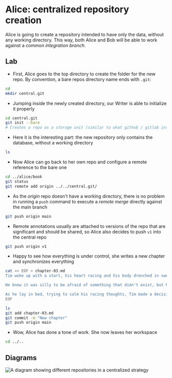 # Alice: centralized repository creation

Alice is going to create a repository intended to have only the data, without any working directory. This way, both Alice and Bob will be able to work against a common *integration branch*. 

## Lab

* First, Alice goes to the top directory to create the folder for the new repo. By convention, a
bare repos directory name ends with `.git`:

```bash
cd
mkdir central.git
```

* Jumping inside the newly created directory, our Writer is able to initialize it properly

```bash
cd central.git
git init --bare
# Creates a repo as a storage unit (similar to what github / gitlab instantiate)
```

* Here it is the interesting part: the new repository only contains the database, without
a working directory

```bash
ls
```

* Now Alice can go back to her own repo and configure a remote reference to the bare one

```bash
cd ../alice/book
git status
git remote add origin ../../central.git/
```

* As the *origin* repo doesn't have a working directory, there is no problem in
running a `push` command to execute a *remote merge* directly against the main branch

```bash
git push origin main
```

* Remote annotations usually are attached to versions of the repo that are significant
and should be shared, so Alice also decides to push `v1` into the central repo

```bash
git push origin v1
```

* Happy to see how everything is under control, she writes a new chapter and synchronizes everything

```bash
cat << EOF > chapter-03.md
Tim woke up with a start, his heart racing and his body drenched in sweat; it took him a few moments to realize that he had been dreaming about the mermaids again. He had been having the same dream for weeks now - the mermaids would appear out of nowhere, their beautiful faces twisted into a sinister snarl as they dragged him under the water.

He knew it was silly to be afraid of something that didn't exist, but he couldn't shake the feeling that there was some truth to his dreams. The sea was full of mysteries and he had heard stories of sailors who had encountered strange creatures on their voyages. Perhaps there was more to his dreams than just his imagination.

As he lay in bed, trying to calm his racing thoughts, Tim made a decision. He would set out to learn as much as he could about the sea and the creatures that dwelled within it. If there was any truth to his dreams, he wanted to be prepared. And he knew where to start his investigation.
EOF

ls
git add chapter-03.md
git commit -m "New chapter"
git push origin main
```

* Wow, Alice has done a tone of work. She now leaves her workspace

```bash
cd ../..
```

## Diagrams

![A diagram showing different repositories in a centralized strategy](images/110-bare-repos.png)